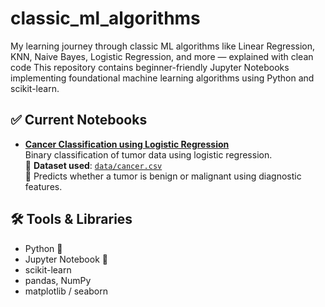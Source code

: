 # classic_ml_algorithms
My learning journey through classic ML algorithms like Linear Regression, KNN, Naive Bayes, Logistic Regression, and more — explained with clean code 
This repository contains beginner-friendly Jupyter Notebooks implementing foundational machine learning algorithms using Python and scikit-learn.

## ✅ Current Notebooks

- **[Cancer Classification using Logistic Regression](cancer_classification_logistic.ipynb)**  
  Binary classification of tumor data using logistic regression.  
  📁 **Dataset used**: [`data/cancer.csv`](data/cancer.csv)  
  📌 Predicts whether a tumor is benign or malignant using diagnostic features.  



## 🛠️ Tools & Libraries

- Python 🐍
- Jupyter Notebook 📒
- scikit-learn
- pandas, NumPy
- matplotlib / seaborn

